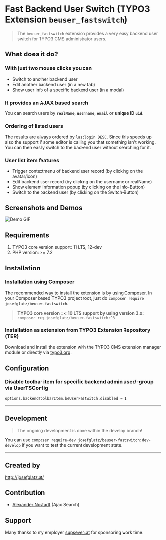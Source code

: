 Fast Backend User Switch (TYPO3 Extension `beuser_fastswitch`)
==============================================================

> The `beuser_fastswitch` extension provides a very easy backend user
> switch for TYPO3 CMS administrator users.

## What does it do?

### With just two mouse clicks you can

* Switch to another backend user
* Edit another backend user (in a new tab)
* Show user info of a specific backend user (in a modal)

### It provides an AJAX based search

You can search users by **`realName`**, **`username`**, **`email`** or
**unique ID `uid`**.

### Ordering of listed users

The results are always ordered by `lastlogin DESC`. Since this speeds up
also the support if some editor is calling you that something isn't
working. You can then easily switch to the backend user without
searching for it.

### User list item features

* Trigger contextmenu of backend user record (by clicking on the avatar/icon)
* Edit backend user record (by clicking on the username or realName)
* Show element information popup (by clicking on the Info-Button)
* Switch to the backend user (by clicking on the Switch-Button)

## Screenshots and Demos

![Demo GIF](https://raw.githubusercontent.com/josefglatz/beuser_fastswitch/master/Documentation/Images/beuser-fastswitch-v1-0-2.gif "Demo")

## Requirements

1. TYPO3 core version support: 11 LTS, 12-dev
2. PHP version: >= 7.2

## Installation

### Installation using Composer

The recommended way to install the extension is by using
[Composer](https://getcomposer.org/). In your Composer based TYPO3
project root, just do `composer require josefglatz/beuser-fastswitch`.

> **TYPO3 core version =< 10 LTS support by using version 3.x:** `composer req josefglatz/beuser-fastswitch:^3`

### Installation as extension from TYPO3 Extension Repository (TER)

Download and install the extension with the TYPO3 CMS extension manager
module or directly via
[typo3.org](https://typo3.org/extensions/repository/view/beuser_fastswitch).

## Configuration

### Disable toolbar item for specific backend admin user/-group via UserTSConfig

```
options.backendToolbarItem.beUserFastwitch.disabled = 1
```

---

## Development

> The ongoing development is done within the develop branch!

You can use `composer require-dev
josefglatz/beuser-fastswitch:dev-develop` if you want to test the
current development state.

---

## Created by

http://josefglatz.at/

## Contribution

* [Alexander Nostadt](https://github.com/AMartinNo1) (Ajax Search)

## Support

Many thanks to my employer [supseven.at](https://www.supseven.at/) for
sponsoring work time.

